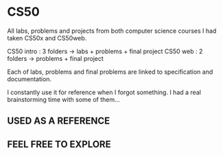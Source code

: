 # CS50

All labs, problems and projects from both computer science courses I had taken CS50x and CS50web. 

CS50 intro : 3 folders -> labs + problems + final project
CS50 web : 2 folders -> problems + final project

Each of labs, problems and final problems are linked to specification and documentation.

I constantly use it for reference when I forgot something. I had a real brainstorming time with some of them...

## USED AS A REFERENCE

## FEEL FREE TO EXPLORE
